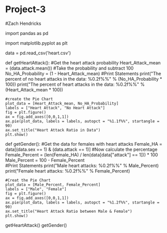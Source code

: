 # Project-3
#Zach Hendricks

import pandas as pd 

import matplotlib.pyplot as plt

data = pd.read_csv('heart.csv')

def getHeartAttack():
    #Get the heart attack probability
    Heart_Attack_mean = (data.attack.mean())
    #Take the probability and subtract 100
    No_HA_Probability = (1 - Heart_Attack_mean)
    #Print Statements
    print("The percent of no heart attacks in the data: %0.2f%%" % (No_HA_Probability * 100))
    print("The percent of heart attacks in the data: %0.2f%%" % (Heart_Attack_mean * 100))
    
    #create the Pie Chart
    plot_data = [Heart_Attack_mean, No_HA_Probability]
    labels = ["Heart Attack", "No Heart Attack"]
    fig = plt.figure()
    ax = fig.add_axes([0,0,1,1])
    ax.pie(plot_data, labels = labels, autopct = "%1.1f%%", startangle = 90)
    ax.set_title("Heart Attack Ratio in Data")
    plt.show()

def getGender():
    #Get the data for females with heart attacks
    Female_HA = data[(data.sex == 1) & (data.attack == 1)]
    #Now calculate the percentage
    Female_Percent = (len(Female_HA) / len(data[data["attack"] == 1])) * 100
    Male_Percent = 100 - Female_Percent     
    #Print Statements
    print("Male heart attacks: %0.2f%%" % Male_Percent)
    print("Female heart attacks: %0.2f%%" % Female_Percent)
    
    #Creat the Pie Chart 
    plot_data = [Male_Percent, Female_Percent]
    labels = ["Male", "Female"]
    fig = plt.figure()
    ax = fig.add_axes([0,0,1,1])
    ax.pie(plot_data, labels = labels, autopct = "%1.2f%%", startangle = 90)
    ax.set_title("Heart Attack Ratio between Male & Female")
    plt.show()

    
getHeartAttack()
getGender()
